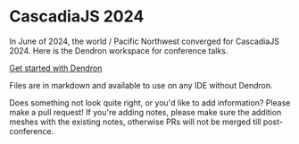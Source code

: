 # CascadiaJS 2024

In June of 2024, the world / Pacific Northwest converged for CascadiaJS 2024. Here is the Dendron workspace for conference talks.

[Get started with Dendron](https://wiki.dendron.so/notes/678c77d9-ef2c-4537-97b5-64556d6337f1/)

Files are in markdown and available to use on any IDE without Dendron.

Does something not look quite right, or you'd like to add information? Please make a pull request! If you're adding notes, please make sure the addition meshes with the existing notes, otherwise PRs will not be merged till post-conference.
